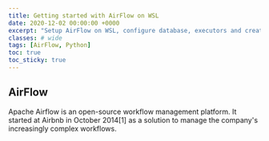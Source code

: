```yaml
---
title: Getting started with AirFlow on WSL
date: 2020-12-02 00:00:00 +0000
excerpt: "Setup AirFlow on WSL, configure database, executors and create static and dynamic workflow."
classes: # wide
tags: [AirFlow, Python]
toc: true
toc_sticky: true
---
```

## AirFlow
Apache Airflow is an open-source workflow management platform. It started at Airbnb in October 2014[1] as a solution to manage the company's increasingly complex workflows.
